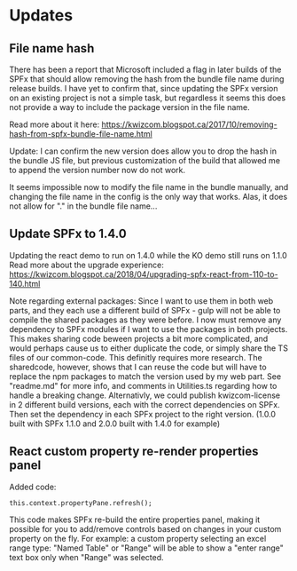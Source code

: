 # Updates

## File name hash
There has been a report that Microsoft included a flag in later builds of the SPFx that should allow removing the hash from the bundle file name during release builds.
I have yet to confirm that, since updating the SPFx version on an existing project is not a simple task, but regardless it seems this does not provide a way to include the package version in the file name.

Read more about it here: https://kwizcom.blogspot.ca/2017/10/removing-hash-from-spfx-bundle-file-name.html


Update: I can confirm the new version does allow you to drop the hash in the bundle JS file, but previous customization of the build that allowed me to append the version number now do not work.

It seems impossible now to modify the file name in the bundle manually, and changing the file name in the config is the only way that works. Alas, it does not allow for "." in the bundle file name...


## Update SPFx to 1.4.0
Updating the react demo to run on 1.4.0 while the KO demo still runs on 1.1.0
Read more about the upgrade experience:
https://kwizcom.blogspot.ca/2018/04/upgrading-spfx-react-from-110-to-140.html

Note regarding external packages:
Since I want to use them in both web parts, and they each use a different build of SPFx - gulp will not be able to compile the shared packages as they were before.
I now must remove any dependency to SPFx modules if I want to use the packages in both projects.
This makes sharing code beween projects a bit more complicated, and would perhaps cause us to either duplicate the code, or simply share the TS files of our common-code.
This definitly requires more research.
The sharedcode, however, shows that I can reuse the code but will have to replace the npm packages to match the version used by my web part. See "readme.md" for more info, and comments in Utilities.ts regarding how to handle a breaking change.
Alternativly, we could publish kwizcom-license in 2 different build versions, each with the correct dependencies on SPFx. Then set the dependency in each SPFx project to the right version. (1.0.0 built with SPFx 1.1.0 and 2.0.0 built with 1.4.0 for example)

## React custom property re-render properties panel
Added code:

``
       this.context.propertyPane.refresh();
``

This code makes SPFx re-build the entire properties panel, making it possible for you to add/remove controls based on changes in your custom property on the fly.
For example: a custom property selecting an excel range type: "Named Table" or "Range" will be able to show a "enter range" text box only when "Range" was selected.